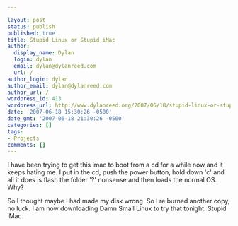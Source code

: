 ```yaml
---

layout: post
status: publish
published: true
title: Stupid Linux or Stupid iMac
author:
  display_name: Dylan
  login: dylan
  email: dylan@dylanreed.com
  url: /
author_login: dylan
author_email: dylan@dylanreed.com
author_url: /
wordpress_id: 413
wordpress_url: http://www.dylanreed.org/2007/06/18/stupid-linux-or-stupid-imac/
date: '2007-06-18 15:30:26 -0500'
date_gmt: '2007-06-18 21:30:26 -0500'
categories: []
tags:
- Projects
comments: []
---
```


I have been trying to get this imac to boot from a cd for a while now and it keeps hating me. I put in the cd, push the power button, hold down 'c' and all it does is flash the folder '?' nonsense and then loads the normal OS. Why?

So I thought maybe I had made my disk wrong. So I re burned another copy, no luck. I am now downloading Damn Small Linux to try that tonight. Stupid iMac.  

